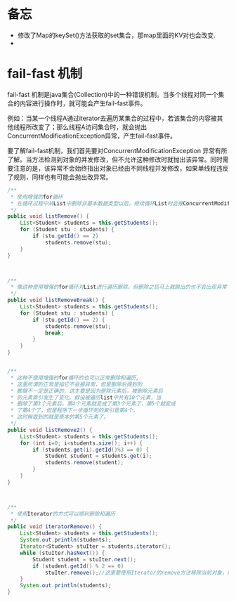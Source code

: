 # 备忘
* 修改了Map的keySet()方法获取的set集合，那map里面的KV对也会改变.
* 


# fail-fast 机制
fail-fast 机制是java集合(Collection)中的一种错误机制。当多个线程对同一个集合的内容进行操作时，就可能会产生fail-fast事件。

例如：当某一个线程A通过iterator去遍历某集合的过程中，若该集合的内容被其他线程所改变了；那么线程A访问集合时，就会抛出ConcurrentModificationException异常，产生fail-fast事件。

要了解fail-fast机制，我们首先要对ConcurrentModificationException 异常有所了解。当方法检测到对象的并发修改，但不允许这种修改时就抛出该异常。同时需要注意的是，该异常不会始终指出对象已经由不同线程并发修改，如果单线程违反了规则，同样也有可能会抛出改异常。

```Java
/**  
 * 使用增强的for循环  
 * 在循环过程中从List中删除非基本数据类型以后，继续循环List时会报ConcurrentModificationException  
 */    
public void listRemove() {    
    List<Student> students = this.getStudents();    
    for (Student stu : students) {    
        if (stu.getId() == 2)     
            students.remove(stu);    
    }    
}    



/**  
 * 像这种使用增强的for循环对List进行遍历删除，但删除之后马上就跳出的也不会出现异常  
 */    
public void listRemoveBreak() {    
    List<Student> students = this.getStudents();    
    for (Student stu : students) {    
        if (stu.getId() == 2) {    
            students.remove(stu);    
            break;    
        }    
    }    
}    


/**  
 * 这种不使用增强的for循环的也可以正常删除和遍历,  
 * 这里所谓的正常是指它不会报异常，但是删除后得到的  
 * 数据不一定是正确的，这主要是因为删除元素后，被删除元素后  
 * 的元素索引发生了变化。假设被遍历list中共有10个元素，当  
 * 删除了第3个元素后，第4个元素就变成了第3个元素了，第5个就变成  
 * 了第4个了，但是程序下一步循环到的索引是第4个，  
 * 这时候取到的就是原本的第5个元素了。  
 */    
public void listRemove2() {    
    List<Student> students = this.getStudents();    
    for (int i=0; i<students.size(); i++) {    
        if (students.get(i).getId()%3 == 0) {    
            Student student = students.get(i);    
            students.remove(student);    
        }    
    }    
}    



/**  
 * 使用Iterator的方式可以顺利删除和遍历  
 */    
public void iteratorRemove() {    
    List<Student> students = this.getStudents();    
    System.out.println(students);    
    Iterator<Student> stuIter = students.iterator();    
    while (stuIter.hasNext()) {    
        Student student = stuIter.next();    
        if (student.getId() % 2 == 0)    
            stuIter.remove();//这里要使用Iterator的remove方法移除当前对象，如果使用List的remove方法，则同样会出现ConcurrentModificationException    
    }    
    System.out.println(students);    
}  
```